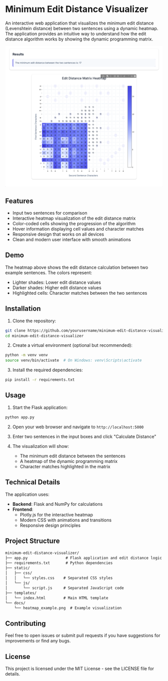# Minimum Edit Distance Visualizer

An interactive web application that visualizes the minimum edit distance (Levenshtein distance) between two sentences using a dynamic heatmap. The application provides an intuitive way to understand how the edit distance algorithm works by showing the dynamic programming matrix.

![Minimum Edit Distance Visualization](docs/heatmap_example.png)

## Features

- Input two sentences for comparison
- Interactive heatmap visualization of the edit distance matrix
- Color-coded cells showing the progression of the algorithm
- Hover information displaying cell values and character matches
- Responsive design that works on all devices
- Clean and modern user interface with smooth animations

## Demo

The heatmap above shows the edit distance calculation between two example sentences. The colors represent:
- Lighter shades: Lower edit distance values
- Darker shades: Higher edit distance values
- Highlighted cells: Character matches between the two sentences

## Installation

1. Clone the repository:
```bash
git clone https://github.com/yourusername/minimum-edit-distance-visualizer.git
cd minimum-edit-distance-visualizer
```

2. Create a virtual environment (optional but recommended):
```bash
python -m venv venv
source venv/bin/activate  # On Windows: venv\Scripts\activate
```

3. Install the required dependencies:
```bash
pip install -r requirements.txt
```

## Usage

1. Start the Flask application:
```bash
python app.py
```

2. Open your web browser and navigate to `http://localhost:5000`

3. Enter two sentences in the input boxes and click "Calculate Distance"

4. The visualization will show:
   - The minimum edit distance between the sentences
   - A heatmap of the dynamic programming matrix
   - Character matches highlighted in the matrix

## Technical Details

The application uses:
- **Backend**: Flask and NumPy for calculations
- **Frontend**: 
  - Plotly.js for the interactive heatmap
  - Modern CSS with animations and transitions
  - Responsive design principles

## Project Structure

```
minimum-edit-distance-visualizer/
├── app.py                 # Flask application and edit distance logic
├── requirements.txt       # Python dependencies
├── static/
│   ├── css/
│   │   └── styles.css    # Separated CSS styles
│   └── js/
│       └── script.js     # Separated JavaScript code
├── templates/
│   └── index.html        # Main HTML template
└── docs/
    └── heatmap_example.png  # Example visualization
```

## Contributing

Feel free to open issues or submit pull requests if you have suggestions for improvements or find any bugs.

## License

This project is licensed under the MIT License - see the LICENSE file for details.

